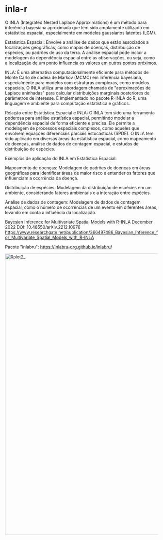 # inla-r
O INLA (Integrated Nested Laplace Approximations) é um método para inferência bayesiana aproximada que tem sido amplamente utilizado em estatística espacial, especialmente em modelos gaussianos latentes (LGM).

Estatística Espacial:
Envolve a análise de dados que estão associados a localizações geográficas, como mapas de doenças, distribuição de espécies, ou padrões de uso da terra. 
A análise espacial pode incluir a modelagem da dependência espacial entre as observações, ou seja, como a localização de um ponto influencia os valores em outros pontos próximos. 

INLA:
É uma alternativa computacionalmente eficiente para métodos de Monte Carlo de cadeia de Markov (MCMC) em inferência bayesiana, especialmente para modelos com estruturas complexas, como modelos espaciais.
O INLA utiliza uma abordagem chamada de "aproximações de Laplace aninhadas" para calcular distribuições marginais posteriores de parâmetros de interesse.
É implementado no pacote R-INLA do R, uma linguagem e ambiente para computação estatística e gráficos. 

Relação entre Estatística Espacial e INLA:
O INLA tem sido uma ferramenta poderosa para análise estatística espacial, permitindo modelar a dependência espacial de forma eficiente e precisa. 
Ele permite a modelagem de processos espaciais complexos, como aqueles que envolvem equações diferenciais parciais estocásticas (SPDE). 
O INLA tem sido aplicado em diversas áreas da estatística espacial, como mapeamento de doenças, análise de dados de contagem espacial, e estudos de distribuição de espécies. 

Exemplos de aplicação do INLA em Estatística Espacial:

Mapeamento de doenças:
Modelagem de padrões de doenças em áreas geográficas para identificar áreas de maior risco e entender os fatores que influenciam a ocorrência da doença. 

Distribuição de espécies:
Modelagem da distribuição de espécies em um ambiente, considerando fatores ambientais e a interação entre espécies. 

Análise de dados de contagem:
Modelagem de dados de contagem espacial, como o número de ocorrências de um evento em diferentes áreas, levando em conta a influência da localização. 

Bayesian Inference for Multivariate Spatial Models with R-INLA
December 2022
DOI: 10.48550/arXiv.2212.10976
https://www.researchgate.net/publication/366497486_Bayesian_Inference_for_Multivariate_Spatial_Models_with_R-INLA

Pacote "inlabru": https://inlabru-org.github.io/inlabru/

<img width="1200" height="925" alt="Rplot2_" src="https://github.com/user-attachments/assets/f77ed1a5-5575-494d-9163-9a6505093149" />
